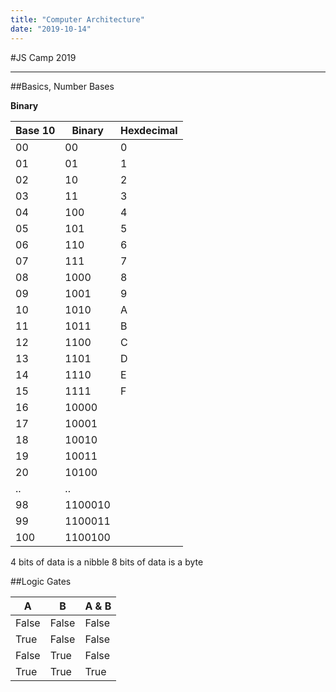 ```yaml
---
title: "Computer Architecture"
date: "2019-10-14"
---
```


#JS Camp 2019

---

##Basics, Number Bases

**Binary**

| Base 10 | Binary  | Hexdecimal |
| ------- | ------- | ---------- |
| 00      | 00      | 0          |
| 01      | 01      | 1          |
| 02      | 10      | 2          |
| 03      | 11      | 3          |
| 04      | 100     | 4          |
| 05      | 101     | 5          |
| 06      | 110     | 6          |
| 07      | 111     | 7          |
| 08      | 1000    | 8          |
| 09      | 1001    | 9          |
| 10      | 1010    | A          |
| 11      | 1011    | B          |
| 12      | 1100    | C          |
| 13      | 1101    | D          |
| 14      | 1110    | E          |
| 15      | 1111    | F          |
| 16      | 10000   |
| 17      | 10001   |
| 18      | 10010   |
| 19      | 10011   |
| 20      | 10100   |
| ..      | ..      |
| 98      | 1100010 |
| 99      | 1100011 |
| 100     | 1100100 |

4 bits of data is a nibble
8 bits of data is a byte


##Logic Gates

| A     | B     | A & B |
| ----- | ----- | ----- |
| False | False | False |
| True  | False | False |
| False | True  | False |
| True  | True  | True  |
